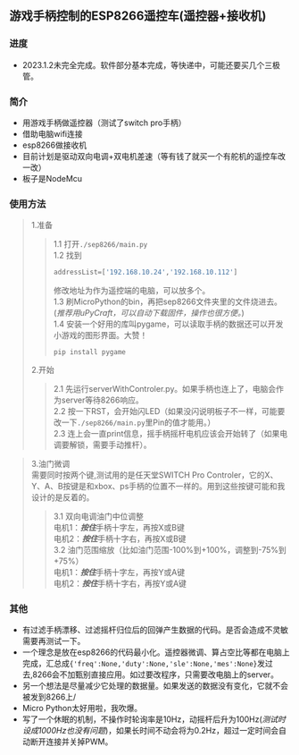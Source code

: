## 游戏手柄控制的ESP8266遥控车(遥控器+接收机)

### 进度
+ 2023.1.2未完全完成。软件部分基本完成，等快递中，可能还要买几个三极管。

### 简介
+ 用游戏手柄做遥控器（测试了switch pro手柄）
+ 借助电脑wifi连接
+ esp8266做接收机
+ 目前计划是驱动双向电调+双电机差速（等有钱了就买一个有舵机的遥控车改一改）
+ 板子是NodeMcu

### 使用方法
>1.准备
>>1.1 打开```./sep8266/main.py```  
>>1.2 找到
>>```python
>>addressList=['192.168.10.24','192.168.10.112']
>>```  
>>修改地址为作为遥控端的电脑，可以放多个。  
>>1.3 刷MicroPython的bin，再把sep8266文件夹里的文件烧进去。(*推荐用uPyCraft，可以自动下载固件，操作也很方便。*)  
>>1.4 安装一个好用的库叫pygame，可以读取手柄的数据还可以开发小游戏的图形界面。大赞！
>>```
>>pip install pygame
>>```
>2.开始
>>2.1 先运行serverWithControler.py。如果手柄也连上了，电脑会作为server等待8266响应。  
>>2.2 按一下RST，会开始闪LED（如果没闪说明板子不一样，可能要改一下```./sep8266/main.py```里Pin的值才能用。）  
>>2.3 连上会一直print信息，摇手柄摇杆电机应该会开始转了（如果电调要解锁，需要手动推杆）。

>3.油门微调  
>需要同时按两个键,测试用的是任天堂SWITCH Pro Controler，它的X、Y、A、B按键是和xbox、ps手柄的位置不一样的。用到这些按键可能和我设计的是反着的。
>>3.1 双向电调油门中位调整  
>>电机1：***按住***手柄十字左，再按X或B键  
>>电机2：***按住***手柄十字右，再按X或B键  
>>3.2 油门范围缩放（比如油门范围-100%到+100%，调整到-75%到+75%）   
>>电机1：***按住***手柄十字左，再按Y或A键  
>>电机2：***按住***手柄十字右，再按Y或A键 

### 其他
+ 有过滤手柄漂移、过滤摇杆归位后的回弹产生数据的代码。是否会造成不灵敏需要再测试一下。
+ 一个理念是放在esp8266的代码最小化。遥控器微调、算占空比等都在电脑上完成，汇总成```{'freq':None,'duty':None,'sle':None,'mes':None}```发过去,8266会不加甄别直接应用。如过要改程序，只需要改电脑上的server。
+ 另一个想法是尽量减少它处理的数据量。如果发送的数据没有变化，它就不会被发到8266上/
+ Micro Python太好用啦，我吹爆。
+ 写了一个休眠的机制，不操作时轮询率是10Hz，动摇杆后升为100Hz(*测试时设成1000Hz也没有问题*)，如果长时间不动会将为0.2Hz，超过一定时间会自动断开连接并关掉PWM。